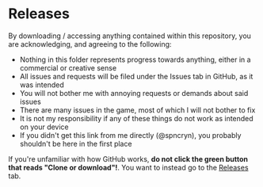 # Releases

By downloading / accessing anything contained within this repository, you are acknowledging, and agreeing to the following:

- Nothing in this folder represents progress towards anything, either in a commercial or creative sense
- All issues and requests will be filed under the Issues tab in GitHub, as it was intended
- You will not bother me with annoying requests or demands about said issues
- There are many issues in the game, most of which I will not bother to fix
- It is not my responsibility if any of these things do not work as intended on your device
- If you didn't get this link from me directly (@spncryn), you probably shouldn't be here in the first place

If you're unfamiliar with how GitHub works, **do not click the green button that reads "Clone or download"!**. You want to instead go to the [Releases](https://github.com/spncryn/releases/releases) tab.
